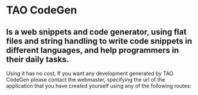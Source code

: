 # TAO CodeGen 
## Is a web snippets and code generator, using flat files and string handling to write code snippets in different languages, and help programmers in their daily tasks.

Using it has no cost, If you want any development generated by TAO CodeGen please contact the webmaster, specifying the url of the application that you have created yourself using any of the following routes:
